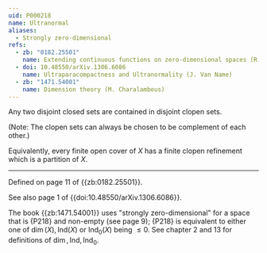 ```yaml
---
uid: P000218
name: Ultranormal
aliases:
  - Strongly zero-dimensional
refs:
  - zb: "0182.25501"
    name: Extending continuous functions on zero-dimensional spaces (R. Ellis)
  - doi: 10.48550/arXiv.1306.6086
    name: Ultraparacompactness and Ultranormality (J. Van Name)
  - zb: "1471.54001"
    name: Dimension theory (M. Charalambous)
---
```


Any two disjoint closed sets are contained in disjoint clopen sets.

(Note: The clopen sets can always be chosen to be complement of each other.)

Equivalently, every finite open cover of $X$ has a finite clopen refinement which is a partition of $X$.

----
Defined on page 11 of {{zb:0182.25501}}.

See also page 1 of {{doi:10.48550/arXiv.1306.6086}}.

The book {{zb:1471.54001}} uses "strongly zero-dimensional"
for a space that is {P218} and non-empty (see page 9); {P218} is equivalent to either one of $\dim(X), \text{Ind}(X)$ or $\text{Ind}_0(X)$ being $\leq 0$. See chapter 2 and 13 for definitions of $\dim, \text{Ind}, \text{Ind}_0$.

